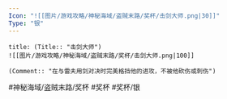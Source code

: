 ```yaml
---
Icon: "![[图片/游戏攻略/神秘海域/盗贼末路/奖杯/击剑大师.png|30]]"
Type: "银"
---
```

```ad-common-silver-trophy
title: (Title:: "击剑大师")
![[图片/游戏攻略/神秘海域/盗贼末路/奖杯/击剑大师.png|100]]

(Comment:: "在与雷夫用剑对决时完美格挡他的进攻，不被他砍伤或刺伤")
```

#神秘海域/盗贼末路/奖杯 #奖杯 #奖杯/银
